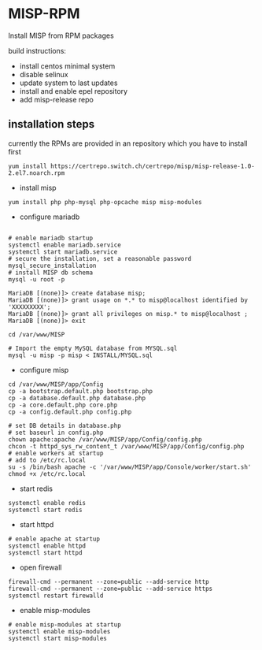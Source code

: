 # MISP-RPM

Install MISP from RPM packages

build instructions:

- install centos minimal system
- disable selinux
- update system to last updates
- install and enable epel repository
- add misp-release repo

## installation steps
currently the RPMs are provided in an repository which you have to install first
```
yum install https://certrepo.switch.ch/certrepo/misp/misp-release-1.0-2.el7.noarch.rpm
```

- install misp

```
yum install php php-mysql php-opcache misp misp-modules
```

- configure mariadb

```

# enable mariadb startup
systemctl enable mariadb.service
systemctl start mariadb.service
# secure the installation, set a reasonable password
mysql_secure_installation
# install MISP db schema
mysql -u root -p

MariaDB [(none)]> create database misp;
MariaDB [(none)]> grant usage on *.* to misp@localhost identified by 'XXXXXXXXX';
MariaDB [(none)]> grant all privileges on misp.* to misp@localhost ;
MariaDB [(none)]> exit

cd /var/www/MISP

# Import the empty MySQL database from MYSQL.sql
mysql -u misp -p misp < INSTALL/MYSQL.sql
```

- configure misp

```
cd /var/www/MISP/app/Config
cp -a bootstrap.default.php bootstrap.php
cp -a database.default.php database.php
cp -a core.default.php core.php
cp -a config.default.php config.php

# set DB details in database.php
# set baseurl in config.php
chown apache:apache /var/www/MISP/app/Config/config.php
chcon -t httpd_sys_rw_content_t /var/www/MISP/app/Config/config.php
# enable workers at startup
# add to /etc/rc.local
su -s /bin/bash apache -c '/var/www/MISP/app/Console/worker/start.sh'
chmod +x /etc/rc.local
```

- start redis

```
systemctl enable redis
systemctl start redis
```

- start httpd

```
# enable apache at startup
systemctl enable httpd
systemctl start httpd
```

- open firewall

```
firewall-cmd --permanent --zone=public --add-service http
firewall-cmd --permanent --zone=public --add-service https
systemctl restart firewalld
```

- enable misp-modules
```
# enable misp-modules at startup
systemctl enable misp-modules
systemctl start misp-modules
```
